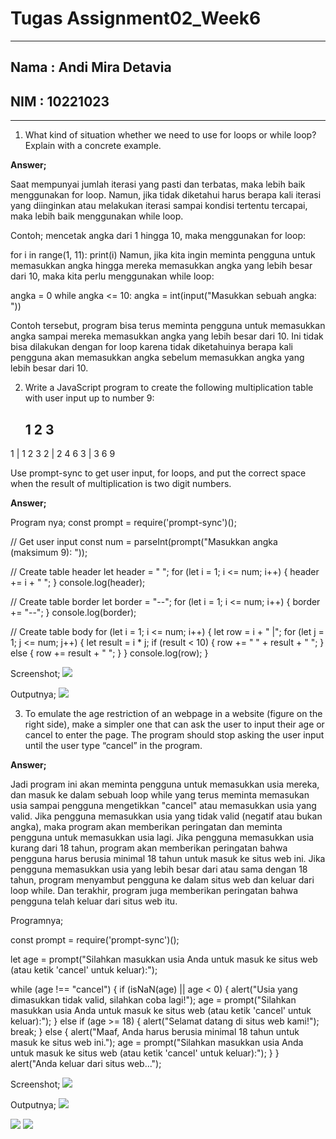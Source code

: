 # Tugas Assignment02_Week6

***
## Nama : Andi Mira Detavia
## NIM : 10221023
***

1. What kind of situation whether we need to use for loops or while loop? Explain with a concrete example.

__Answer;__

Saat mempunyai jumlah iterasi yang pasti dan terbatas, maka lebih baik menggunakan for loop. Namun, jika tidak diketahui harus berapa kali iterasi yang diinginkan atau melakukan iterasi sampai kondisi tertentu tercapai, maka lebih baik menggunakan while loop.

Contoh; mencetak angka dari 1 hingga 10, maka menggunakan for loop:

for i in range(1, 11):
    print(i)
Namun, jika kita ingin meminta pengguna untuk memasukkan angka hingga mereka memasukkan angka yang lebih besar dari 10, maka kita perlu menggunakan while loop:

angka = 0
while angka <= 10:
    angka = int(input("Masukkan sebuah angka: "))

Contoh tersebut, program bisa terus meminta pengguna untuk memasukkan angka sampai mereka memasukkan angka yang lebih besar dari 10. Ini tidak bisa dilakukan dengan for loop karena tidak diketahuinya berapa kali pengguna akan memasukkan angka sebelum memasukkan angka yang lebih besar dari 10.

2. Write a JavaScript program to create the following multiplication table with user input up to number 9:

    1 2 3 
   ------
1 | 1 2 3
2 | 2 4 6
3 | 3 6 9

Use prompt-sync to get user input, for loops, and put the correct space when the result of multiplication is two digit numbers.

__Answer;__

Program nya;
const prompt = require('prompt-sync')();

// Get user input
const num = parseInt(prompt("Masukkan angka (maksimum 9): "));

// Create table header
let header = "  ";
for (let i = 1; i <= num; i++) {
  header += i + " ";
}
console.log(header);

// Create table border
let border = "--";
for (let i = 1; i <= num; i++) {
  border += "--";
}
console.log(border);

// Create table body
for (let i = 1; i <= num; i++) {
  let row = i + " |";
  for (let j = 1; j <= num; j++) {
    let result = i * j;
    if (result < 10) {
      row += " " + result + " ";
    } else {
      row += result + " ";
    }
  }
  console.log(row);
}

Screenshot;
<img src="./C:\Users\HP\OneDrive\Dokumen\si\week6\Screenshot (35).png">

Outputnya;
<img src="./C:\Users\HP\OneDrive\Dokumen\si\week6\Screenshot (34).png">

3. To emulate the age restriction of an webpage in a website (figure on the right side), make a simpler one that can ask the user to input their age or cancel to enter the page. The program should stop asking the user input until the user type “cancel” in the program.

__Answer;__

Jadi program ini akan meminta pengguna untuk memasukkan usia mereka, dan masuk ke dalam sebuah loop while yang terus meminta memasukan usia sampai pengguna mengetikkan "cancel" atau memasukkan usia yang valid. Jika pengguna memasukkan usia yang tidak valid (negatif atau bukan angka), maka program akan memberikan peringatan dan meminta pengguna untuk memasukkan usia lagi. Jika pengguna memasukkan usia kurang dari 18 tahun, program akan memberikan peringatan bahwa pengguna harus berusia minimal 18 tahun untuk masuk ke situs web ini. Jika pengguna memasukkan usia yang lebih besar dari atau sama dengan 18 tahun, program menyambut pengguna ke dalam situs web dan keluar dari loop while. Dan terakhir, program juga memberikan peringatan bahwa pengguna telah keluar dari situs web itu.

Programnya;

const prompt = require('prompt-sync')();

let age = prompt("Silahkan masukkan usia Anda untuk masuk ke situs web (atau ketik 'cancel' untuk keluar):");

while (age !== "cancel") {
  if (isNaN(age) || age < 0) {
    alert("Usia yang dimasukkan tidak valid, silahkan coba lagi!");
    age = prompt("Silahkan masukkan usia Anda untuk masuk ke situs web (atau ketik 'cancel' untuk keluar):");
  } else if (age >= 18) {
    alert("Selamat datang di situs web kami!");
    break;
  } else {
    alert("Maaf, Anda harus berusia minimal 18 tahun untuk masuk ke situs web ini.");
    age = prompt("Silahkan masukkan usia Anda untuk masuk ke situs web (atau ketik 'cancel' untuk keluar):");
  }
}
alert("Anda keluar dari situs web...");

Screenshot;
<img src="./C:\Users\HP\OneDrive\Dokumen\si\week6\Screenshot (1).png">

Outputnya;
<img src="./C:\Users\HP\OneDrive\Dokumen\si\week6\Screenshot (2).png">

<img src="./C:\Users\HP\OneDrive\Dokumen\si\week6\Screenshot (3).png">

<img src="./C:\Users\HP\OneDrive\Dokumen\si\week6\Screenshot (4).png">



